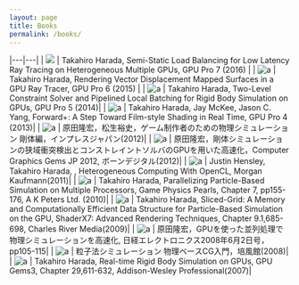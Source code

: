 ```yaml
---
layout: page
title: Books
permalink: /books/
---
```



|---|---|
| ![](../imgs/b_gpuPro5.jpg)  | Takahiro Harada, Semi-Static Load Balancing for Low Latency Ray Tracing on Heterogeneous Multiple GPUs, GPU Pro 7 (2016)  |
| ![a](../imgs/b_gpuPro5.jpg)  | Takahiro Harada, Rendering Vector Displacement Mapped Surfaces in a GPU Ray Tracer, GPU Pro 6 (2015)  |
| ![a](../imgs/b_gpuPro5.jpg) | Takahiro Harada, Two-Level Constraint Solver and Pipelined Local Batching for Rigid Body Simulation on GPUs, GPU Pro 5 (2014)|
| ![a](../imgs/b_gpuPro4.jpg) | Takahiro Harada, Jay McKee, Jason C. Yang, Forward+: A Step Toward Film-style Shading in Real Time, GPU Pro 4 (2013)|
| ![a](../imgs/b_rigidBodyPhysicsSimulation.jpg) | 原田隆宏，松生裕史，ゲーム制作者のための物理シミュレーション 剛体編，インプレスジャパン(2012)|
| ![a](../imgs/b_cgGemsJp2012.jpg) | 原田隆宏，剛体シミュレーションの狭域衝突検出とコンストレイントソルバのGPUを用いた高速化，Computer Graphics Gems JP 2012, ボーンデジタル(2012)|
| ![a](../imgs/b_opencl.jpg) | Justin Hensley, Takahiro Harada, , Heterogeneous Computing With OpenCL, Morgan Kaufmann(2011)|
| ![a](../imgs/b_gamePhysicsPearls.jpg) | Takahiro Harada, Parallelizing Particle-Based Simulation on Multiple Processors, Game Physics Pearls, Chapter 7, pp155-176, A K Peters Ltd. (2010)|
| ![a](../imgs/b_shaderx7.jpg) | Takahiro Harada, Sliced-Grid: A Memory and Computationally Efficient Data Structure for Particle-Based Simulation on the GPU, ShaderX7: Advanced Rendering Techniques, Chapter 9.1,685-698, Charles River Media(2009)|
| ![a](../imgs/b_nikkei.jpg) | 原田隆宏，GPUを使った並列処理で物理シミュレーションを高速化, 日経エレクトロニクス2008年6月2日号，pp105-115|
| ![a](../imgs/b_ParticleBasedSimulation.jpg) | 粒子法シミュレーション 物理ベースCG入門，培風館(2008)|
| ![a](../imgs/b_GpuGems3.jpg) | Takahiro Harada, Real-time Rigid Body Simulation on GPUs, GPU Gems3, Chapter 29,611-632, Addison-Wesley Professional(2007)|

